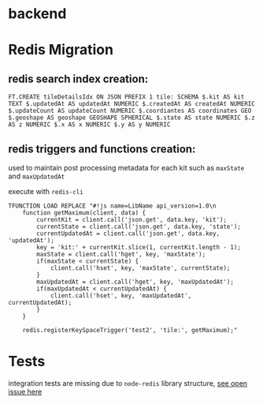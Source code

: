 # backend

# Redis Migration
## redis search index creation:
```
FT.CREATE tileDetailsIdx ON JSON PREFIX 1 tile: SCHEMA $.kit AS kit TEXT $.updatedAt AS updatedAt NUMERIC $.createdAt AS createdAt NUMERIC $.updateCount AS updateCount NUMERIC $.coordiantes AS coordinates GEO $.geoshape AS geoshape GEOSHAPE SPHERICAL $.state AS state NUMERIC $.z AS z NUMERIC $.x AS x NUMERIC $.y AS y NUMERIC
```

## redis triggers and functions creation:
used to maintain post processing metadata for each kit such as `maxState` and `maxUpdatedAt`

execute with `redis-cli`
```
TFUNCTION LOAD REPLACE "#!js name=LibName api_version=1.0\n
    function getMaximum(client, data) {
        currentKit = client.call('json.get', data.key, 'kit');
        currentState = client.call('json.get', data.key, 'state');
        currentUpdatedAt = client.call('json.get', data.key, 'updatedAt');
        key = 'kit:' + currentKit.slice(1, currentKit.length - 1);
        maxState = client.call('hget', key, 'maxState');
        if(maxState < currentState) {
            client.call('hset', key, 'maxState', currentState);
        }
        maxUpdatedAt = client.call('hget', key, 'maxUpdatedAt');
        if(maxUpdatedAt < currentUpdatedAt) {
            client.call('hset', key, 'maxUpdatedAt', currentUpdatedAt);
        }
    }

    redis.registerKeySpaceTrigger('test2', 'tile:', getMaximum);"
```

# Tests

integration tests are missing due to `node-redis` library structure, [see open issue here](https://github.com/redis/node-redis/issues/2546)
